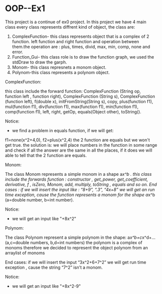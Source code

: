 # OOP--Ex1
This project is a continue of ex0 project. 
In this project we have 4 main class every class represents diffrent kind of object, the class are:

1. ComplexFunction- this class represents object that is a complex of 2 function. left function and right function and operation between
them.the operation are : plus, times, divid, max, min, comp, none and error. 
2. Function_Gui- this class role is to draw the function graph, we used the stdDraw to draw the garph. 
3. Monom- this class represnets a monom object.
4. Polynom-this class represents a polynom object. 

ComplexFunction:

this class include the forward function: ComplexFunction (String op, function left , function right),  ComplexFunction (String s),
ComplexFunction (function left), f(double x), initFromString(String s), copy, plus(function f1), mul(function f1), div(function f1), 
max(function f1), min(function f1), comp(function f1), left, right, getOp, equals(Object other), toString(). 

Notice: 

* we find a problem in equals function, if we will get:

f1=none(x^2+4,0), f2=plus(x^2,4) 
the 2 function are equals but we won't get true.
the solution is: we will place numbers in the function in some range and check if all the answer are the same in all the places,
if it does we will able to tell that
the 2 function are equals. 

Monom:

The class Monom  represents  a simple monom in a shape a*x^b . this class include the forwards function :
constructor , get_power, get_coefficient, derivative, f , isZero, 
Monom, add, multiply, toString , equals and so on. 
End cases :
if we will insert the input  like : “8+9”, “.3”, “4x+8” we will get an run time exception,
cause the function represents a monom for the shape a*x^b (a=double number, b=int number).

Notice:

* we will get an input like "+8x^2"

Polynom:

The class Polynom represent a simple polynom in the shape:
a*x^b+c*x^d+… (a,c=double numbers, b,d=int numbers)  the polynom is a complex of monoms therefore we decided to represent the object polynom from an arraylist of monoms 

End cases:
if we will insert the input “3x^2+6+7^2” we will get run time exception , cause the string “7^2” isn’t a monom.

Notice:

* we will get an input like "+8x^2-9"



